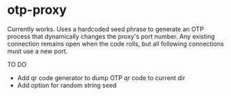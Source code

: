 # otp-proxy

Currently works. Uses a hardcoded seed phrase to generate an OTP process that dynamically changes the proxy's port number. Any existing connection 
remains open when the code rolls, but all following connections must use a new port. 

TO DO
- Add qr code generator to dump OTP qr code to current dir
- Add option for random string seed
